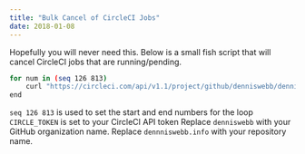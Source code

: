 ```yaml
---
title: "Bulk Cancel of CircleCI Jobs"
date: 2018-01-08
---
```

Hopefully you will never need this.  Below is a small fish script that will cancel CircleCI jobs that are running/pending.
```bash
for num in (seq 126 813)
    curl "https://circleci.com/api/v1.1/project/github/denniswebb/denniswebb.info/$num/cancel?circle-token=$CIRCLE_TOKEN" -XPOST
end
```
`seq 126 813` is used to set the start and end numbers for the loop
`CIRCLE_TOKEN` is set to your CircleCI API token
Replace `denniswebb` with your GitHub organization name.
Replace `dennniswebb.info` with your repository name.
